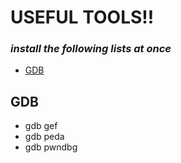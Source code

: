 # USEFUL TOOLS!!

### *install the following lists at once*

- [GDB](#gdb)



## GDB


- gdb gef
- gdb peda
- gdb pwndbg



